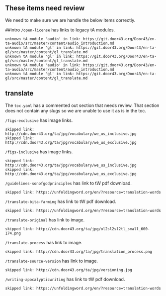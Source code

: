 These items need review
--
We need to make sure we are handle the below items correctly.

##intro
`/open-license` has links to legacy tA modules.

```
unknown tA module 'audio' in link: https://git.door43.org/Door43/en-ta-audio/src/master/content/audio_introduction.md
unknown tA module 'gl' in link: https://git.door43.org/Door43/en-ta-gl/src/master/content/gl_translate.md
unknown tA module 'gl' in link: https://git.door43.org/Door43/en-ta-gl/src/master/content/gl_translate.md
unknown tA module 'audio' in link: https://git.door43.org/Door43/en-ta-audio/src/master/content/audio_introduction.md
unknown tA module 'gl' in link: https://git.door43.org/Door43/en-ta-gl/src/master/content/gl_translate.md
```

## translate

The `toc.yaml` has a commented out section that needs review.
That section does not contain any slugs so we are unable to use it as is in the toc.

`/figs-exclusive` has image links.
```
skipped link: http://cdn.door43.org/ta/jpg/vocabulary/we_us_inclusive.jpg
skipped link: http://cdn.door43.org/ta/jpg/vocabulary/we_us_exclusive.jpg
```

`/figs-inclusive` has image links.
```
skipped link: http://cdn.door43.org/ta/jpg/vocabulary/we_us_inclusive.jpg
skipped link: http://cdn.door43.org/ta/jpg/vocabulary/we_us_exclusive.jpg
```

`/guidelines-sonofgodprinciples` has link to tW pdf download.
```
skipped link: https://unfoldingword.org/en/?resource=translation-words
```

`/translate-bita-farming` has link to tW pdf download.
```
skipped link: https://unfoldingword.org/en/?resource=translation-words
```

`/translate-original` has link to image.
```
skipped link: http://cdn.door43.org/ta/jpg/ol2sl2sl2tl_small_600-174.png
```

`/translate-process` has link to image.
```
skipped link: http://cdn.door43.org/ta/jpg/translation_process.png
```

`/translate-source-version` has link to image.
```
skipped link: http://cdn.door43.org/ta/jpg/versioning.jpg
```

`/writing-apocalypticwriting` has link to tW pdf download.
```
skipped link: https://unfoldingword.org/en/?resource=translation-words
```

